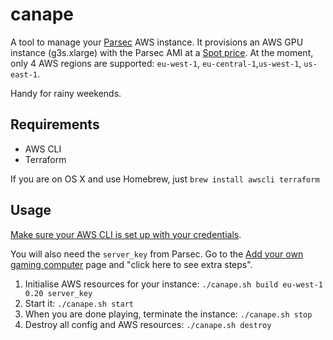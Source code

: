 # canape

A tool to manage your [Parsec](https://parsec.tv) AWS instance. It provisions an AWS GPU instance (g3s.xlarge) with the Parsec AMI at a [Spot price](https://aws.amazon.com/ec2/spot/pricing/). At the moment, only 4 AWS regions are supported: `eu-west-1`, `eu-central-1`,`us-west-1`, `us-east-1`.

Handy for rainy weekends.

## Requirements

- AWS CLI
- Terraform

If you are on OS X and use Homebrew, just `brew install awscli terraform`

## Usage

[Make sure your AWS CLI is set up with your credentials](http://docs.aws.amazon.com/cli/latest/userguide/cli-chap-getting-started.html).

You will also need the `server_key` from Parsec. Go to the [Add your own gaming computer](parsecgaming.com/add-computer/own) page and "click here to see extra steps".

1. Initialise AWS resources for your instance: `./canape.sh build eu-west-1 0.20 server_key`
2. Start it: `./canape.sh start`
3. When you are done playing, terminate the instance: `./canape.sh stop`
4. Destroy all config and AWS resources: `./canape.sh destroy`
